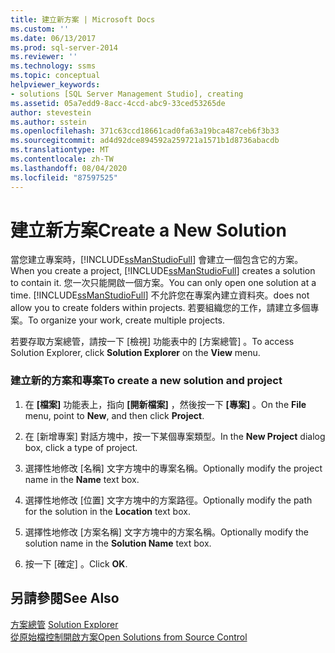 ```yaml
---
title: 建立新方案 | Microsoft Docs
ms.custom: ''
ms.date: 06/13/2017
ms.prod: sql-server-2014
ms.reviewer: ''
ms.technology: ssms
ms.topic: conceptual
helpviewer_keywords:
- solutions [SQL Server Management Studio], creating
ms.assetid: 05a7edd9-8acc-4ccd-abc9-33ced53265de
author: stevestein
ms.author: sstein
ms.openlocfilehash: 371c63ccd18661cad0fa63a19bca487ceb6f3b33
ms.sourcegitcommit: ad4d92dce894592a259721a1571b1d8736abacdb
ms.translationtype: MT
ms.contentlocale: zh-TW
ms.lasthandoff: 08/04/2020
ms.locfileid: "87597525"
---
```

# <a name="create-a-new-solution"></a><span data-ttu-id="d4f8f-102">建立新方案</span><span class="sxs-lookup"><span data-stu-id="d4f8f-102">Create a New Solution</span></span>
  <span data-ttu-id="d4f8f-103">當您建立專案時，[!INCLUDE[ssManStudioFull](../../includes/ssmanstudiofull-md.md)] 會建立一個包含它的方案。</span><span class="sxs-lookup"><span data-stu-id="d4f8f-103">When you create a project, [!INCLUDE[ssManStudioFull](../../includes/ssmanstudiofull-md.md)] creates a solution to contain it.</span></span> <span data-ttu-id="d4f8f-104">您一次只能開啟一個方案。</span><span class="sxs-lookup"><span data-stu-id="d4f8f-104">You can only open one solution at a time.</span></span> [!INCLUDE[ssManStudioFull](../../includes/ssmanstudiofull-md.md)] <span data-ttu-id="d4f8f-105">不允許您在專案內建立資料夾。</span><span class="sxs-lookup"><span data-stu-id="d4f8f-105">does not allow you to create folders within projects.</span></span> <span data-ttu-id="d4f8f-106">若要組織您的工作，請建立多個專案。</span><span class="sxs-lookup"><span data-stu-id="d4f8f-106">To organize your work, create multiple projects.</span></span>  
  
 <span data-ttu-id="d4f8f-107">若要存取方案總管，請按一下 [檢視]  功能表中的 [方案總管]  。</span><span class="sxs-lookup"><span data-stu-id="d4f8f-107">To access Solution Explorer, click **Solution Explorer** on the **View** menu.</span></span>  
  
### <a name="to-create-a-new-solution-and-project"></a><span data-ttu-id="d4f8f-108">建立新的方案和專案</span><span class="sxs-lookup"><span data-stu-id="d4f8f-108">To create a new solution and project</span></span>  
  
1.  <span data-ttu-id="d4f8f-109">在 **[檔案]** 功能表上，指向 **[開新檔案]** ，然後按一下 **[專案]** 。</span><span class="sxs-lookup"><span data-stu-id="d4f8f-109">On the **File** menu, point to **New**, and then click **Project**.</span></span>  
  
2.  <span data-ttu-id="d4f8f-110">在 [新增專案]  對話方塊中，按一下某個專案類型。</span><span class="sxs-lookup"><span data-stu-id="d4f8f-110">In the **New Project** dialog box, click a type of project.</span></span>  
  
3.  <span data-ttu-id="d4f8f-111">選擇性地修改 [名稱]  文字方塊中的專案名稱。</span><span class="sxs-lookup"><span data-stu-id="d4f8f-111">Optionally modify the project name in the **Name** text box.</span></span>  
  
4.  <span data-ttu-id="d4f8f-112">選擇性地修改 [位置]  文字方塊中的方案路徑。</span><span class="sxs-lookup"><span data-stu-id="d4f8f-112">Optionally modify the path for the solution in the **Location** text box.</span></span>  
  
5.  <span data-ttu-id="d4f8f-113">選擇性地修改 [方案名稱]  文字方塊中的方案名稱。</span><span class="sxs-lookup"><span data-stu-id="d4f8f-113">Optionally modify the solution name in the **Solution Name** text box.</span></span>  
  
6.  <span data-ttu-id="d4f8f-114">按一下 [確定]  。</span><span class="sxs-lookup"><span data-stu-id="d4f8f-114">Click **OK**.</span></span>  
  
## <a name="see-also"></a><span data-ttu-id="d4f8f-115">另請參閱</span><span class="sxs-lookup"><span data-stu-id="d4f8f-115">See Also</span></span>  
 <span data-ttu-id="d4f8f-116">[方案總管](solution-explorer.md) </span><span class="sxs-lookup"><span data-stu-id="d4f8f-116">[Solution Explorer](solution-explorer.md) </span></span>  
 [<span data-ttu-id="d4f8f-117">從原始檔控制開啟方案</span><span class="sxs-lookup"><span data-stu-id="d4f8f-117">Open Solutions from Source Control</span></span>](../../database-engine/open-solutions-from-source-control.md)  
  
  
